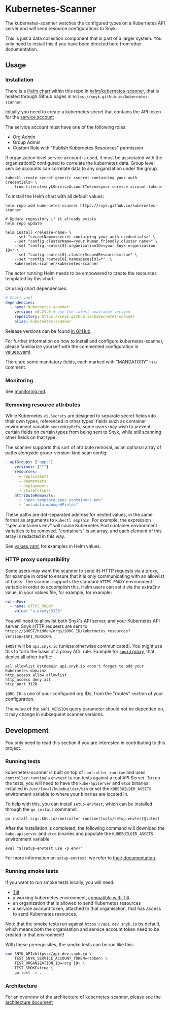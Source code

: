 # Kubernetes-Scanner

The kubernetes-scanner watches the configured types on a Kubernetes API server
and will send resource configurations to Snyk.

This is just a data collection component that is part of a larger system. You
only need to install this if you have been directed here from other
documentation.

## Usage

### Installation

There is a [Helm chart](https://helm.sh) within this repo in
[helm/kubernetes-scanner](https://github.com/snyk/kubernetes-scanner/tree/main/helm/kubernetes-scanner),
that is hosted through Github pages in
`https://snyk.github.io/kubernetes-scanner`.

Initially you need to create a kubernetes secret that contains the API token for the
[service account](https://docs.snyk.io/snyk-admin/service-accounts)

The service account must have one of the following roles:

- Org Admin
- Group Admin
- Custom Role with "Publish Kubernetes Resources" permission

If organization level service account is used, it must be associated with the organizationID configured to correlate the
kubernetes data. Group level service accounts can correlate data to any organization under the group.

```shell
kubectl create secret generic <secret containing your auth credentials> \
  --from-literal=snykServiceAccountToken=<your-service-account-token>
```

To install the Helm chart with all default values:

```shell
helm repo add kubernetes-scanner https://snyk.github.io/kubernetes-scanner

# Update repository if it already exists
helm repo update

helm install <release-name> \
	--set "secretName=<secret containing your auth credentials>" \
	--set "config.clusterName=<your human friendly cluster name>" \
	--set "config.routes[0].organizationID=<your Snyk organization ID>" \
	--set "config.routes[0].clusterScopedResources=true" \
	--set "config.routes[0].namespaces[0]=*"  \
	kubernetes-scanner/kubernetes-scanner
```

The actor running Helm needs to be empowered to create the resources templated
by this chart.

Or using chart dependencies:

```yaml
# Chart.yaml
dependencies:
  - name: kubernetes-scanner
    version: v0.21.0 # use the latest available version
    repository: https://snyk.github.io/kubernetes-scanner
    alias: kubernetes-scanner
```

Release versions can be found [in GitHub](https://github.com/snyk/kubernetes-scanner/releases).

For further information on how to install and configure kubernetes-scanner,
please familiarize yourself with the commented configuration in
[values.yaml](https://github.com/snyk/kubernetes-scanner/tree/main/helm/kubernetes-scanner/values.yaml).

There are some mandatory fields, each marked with "MANDATORY" in a comment.

### Monitoring

See [monitoring.md](docs/monitoring.md).

### Removing resource attributes

While Kubernetes `v1.Secrets` are designed to separate secret fields into their
own types, referenced in other types' fields such as container environment
variable `secretKeyRefs`, some users may wish to prevent certain fields on
certain types from being sent to Snyk, while still scanning other fields on that
type.

The scanner supports this sort of attribute removal, as an optional array of
paths alongside group-version-kind scan config:

```yaml
- apiGroups: ["apps"]
    versions: ["*"]
    resources:
      - replicasets
      - daemonsets
      - deployments
      - statefulsets
    attributeRemovals:
      - "spec.template.spec.containers.env"
      - "metadata.managedFields"
```

These paths are dot-separated address for nested values, in the same format as
arguments to `kubectl explain`. For example, the expression
"spec.containers.env" will cause Kubernetes Pod container environment variables
to be removed. "containers" is an array, and each element of this array is
redacted in this way.

See
[values.yaml](https://github.com/snyk/kubernetes-scanner/tree/main/helm/kubernetes-scanner/values.yaml)
for examples in Helm values.

### HTTP proxy compatibility

Some users may want the scanner to send its HTTP requests via a proxy, for
example in order to ensure that it is only communicating with an allowlist of
hosts. The scanner supports the standard `HTTPS_PROXY` environment variable in
order to accomplish this. Helm users can set it via the extraEnv value, in your
values file, for example, for example:

```yaml
extraEnv:
  - name: HTTPS_PROXY
    value: "a-proxy:3128"
```

You will need to allowlist both Snyk's API server, and your Kubernetes API
server. Snyk HTTP requests are sent to
`https://$HOST/hidden/orgs/$ORG_ID/kubernetes_resources?version=$API_VERSION`.

`$HOST` will be `api.snyk.io` (unless otherwise communicated). You might use
this to form the basis of a proxy ACL rule. Example for [`squid`
proxy](http://www.squid-cache.org/), that denies all other traffic:

```
acl allowlist dstdomain api.snyk.io <don't forget to add your Kubernetes domain>
http_access allow allowlist
http_access deny all
http_port 3128
```

`$ORG_ID` is one of your configured org IDs, from the "routes" section of your
configuration.

The value of the `$API_VERSION` query parameter should not be depended on, it
may change in subsequent scanner versions.

## Development

You only need to read this section if you are interested in contributing to this
project.

### Running tests

kubernetes-scanner is built on top of `controller-runtime` and uses
`controller-runtime`'s `envtest` to run tests against a real API Server. To run
the tests, you will need to have the `kube-apiserver` and `etcd` binaries
installed in `/usr/local/kubebuilder/bin` or set the `KUBEBUILDER_ASSETS`
environment variable to where your binaries are located in.

To help with this, you can install `setup-envtest`, which can be installed
through the `go install` command:

```shell
go install sigs.k8s.io/controller-runtime/tools/setup-envtest@latest
```

After the installation is completed, the following command will download the
`kube-apiserver` and `etcd` binaries and populate the `KUBEBUILDER_ASSETS`
environment variable:

```shell
eval "$(setup-envtest use -p env)"
```

For more information on `setup-envtest`, we refer to
[their documentation](https://pkg.go.dev/sigs.k8s.io/controller-runtime/tools/setup-envtest#section-readme).

### Running smoke tests

If you want to run smoke tests locally, you will need:

- [Tilt](https://tilt.dev)
- a working kubernetes environment, [compatible with Tilt](https://docs.tilt.dev/choosing_clusters.html)
- an organization that is allowed to send Kubernetes resources
- a service account token, attached to that organisation, that has access to
  send Kubernetes resources.

Note that the smoke tests run against `https://api.dev.snyk.io` by default,
which means both the organisation and service account token need to be created
in that environment!

With these prerequisites, the smoke tests can be run like this:

```bash
env SNYK_API=https://api.dev.snyk.io \
    TEST_SNYK_SERVICE_ACCOUNT_TOKEN=<token> \
    TEST_ORGANIZATION_ID=<org ID> \
    TEST_SMOKE=true \
    go test -v .
```

### Architecture

For an overview of the architecture of kubernetes-scanner, please see the
[architecture document](./docs/architecture.md)

